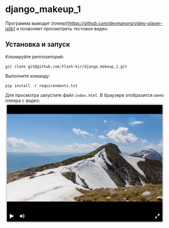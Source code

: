 # django_makeup_1

Программа выводит (плеер)[https://github.com/devmanorg/video-player-jslib] и позволяет просмотреть тестовое видео.

## Установка и запуск

Клонируйте реппозиторий:

    git clone git@github.com:Flash-kir/django_makeup_1.git

Выполните команду:

    pip install -r requirenments.txt

Для просмотра запустите файл  `index.html`.
В браузере отобразится окно плеера с видео:
![Плеер](/player.png)
